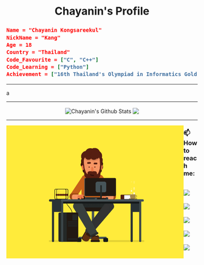 <h1 align = "center"> Chayanin's Profile </h1>

<h3>

 ```json
Name = "Chayanin Kongsareekul"
NickName = "Kang"
Age = 18
Country = "Thailand"
Code_Favourite = ["C", "C++"]
Code_Learning = ["Python"]
Achievement = ["16th Thailand's Olympiad in Informatics Gold Medal"]
 ```

</h3>

---

a

---

<p align = "center">
 
 <img align = "center" height="200" src="https://github-readme-stats.vercel.app/api?username=aphrodicez&include_all_commits=true&count_private=true&show_icons=true&theme=algolia" alt="Chayanin's Github Stats">
 <img align = "center" height="200" src="https://github-readme-stats.vercel.app/api/top-langs/?username=aphrodicez&theme=algolia&langs_count=5&exclude_repo=MasterIceZ,anuraghazra,phumipatc,thailand-oi-tasks"/> <br/>
</p>

  ---
 
 <img align = "left" height = "350" src = "https://github.com/aphrodicez/aphrodicez/blob/main/Coding.gif?raw=true">

<p>
 <h3> 📫 How to reach me: </h3> <br/>
 <a href="mailto:kang.chayanin@gmail.com"><img src = "https://img.shields.io/badge/Gmail-D14836?style=for-the-badge&logo=gmail&logoColor=white"/> </a> <br/> <br/>
 <a href="https://facebook.com/chayanin.kang"><img src="https://img.shields.io/badge/facebook-1778F2.svg?style=for-the-badge&logo=facebook&logoColor=white"/></a> <br/> <br/>
 <a href="https://instagram.com/kang.cyn"><img src="https://img.shields.io/badge/instagram-E1306C.svg?style=for-the-badge&logo=instagram&logoColor=white"/></a> <br/> <br/>
 <a href="https://github.com/Aphrodicez"><img src = "https://img.shields.io/badge/GitHub-100000?style=for-the-badge&logo=github&logoColor=white"></a> <br/> <br/>
 <a href="https://codeforces.com/profile/Aphrodicez"><img src="https://cp-logo.vercel.app/codeforces/Aphrodicez"/></a> <br/> <br/>
</p>
  <!--
**Aphrodicez/Aphrodicez** is a ✨ _special_ ✨ repository because its `README.md` (this file) appears on your GitHub profile.
Here are some ideas to get you started:

- 🔭 I’m currently working on ...
- 🌱 I’m currently learning ...
- 👯 I’m looking to collaborate on ...
- 🤔 I’m looking for help with ...
- 💬 Ask me about ...
- 📫 How to reach me: ...
- 😄 Pronouns: ...
- ⚡ Fun fact: ...
-->
